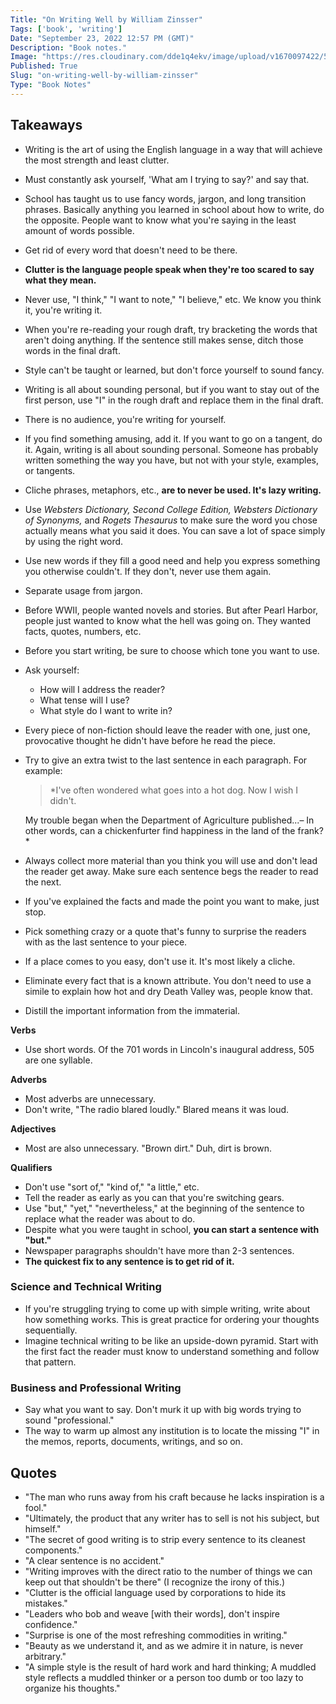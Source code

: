 ```yaml
---
Title: "On Writing Well by William Zinsser"
Tags: ['book', 'writing']
Date: "September 23, 2022 12:57 PM (GMT)"
Description: "Book notes."
Image: "https://res.cloudinary.com/dde1q4ekv/image/upload/v1670097422/51oWwwesiXL_bpilyq.jpg"
Published: True
Slug: "on-writing-well-by-william-zinsser"
Type: "Book Notes"
---
```


## Takeaways
-   Writing is the art of using the English language in a way that will achieve the most strength and least clutter.
-   Must constantly ask yourself, 'What am I trying to say?' and say that.
-   School has taught us to use fancy words, jargon, and long transition phrases. Basically anything you learned in school about how to write, do the opposite. People want to know what you're saying in the least amount of words possible.
-   Get rid of every word that doesn't need to be there.
-   **Clutter is the language people speak when they're too scared to say what they mean.**
-   Never use, "I think," "I want to note," "I believe," etc. We know you think it, you're writing it.
-   When you're re-reading your rough draft, try bracketing the words that aren't doing anything. If the sentence still makes sense, ditch those words in the final draft.
-   Style can't be taught or learned, but don't force yourself to sound fancy.
-   Writing is all about sounding personal, but if you want to stay out of the first person, use "I" in the rough draft and replace them in the final draft.
-   There is no audience, you're writing for yourself.
-   If you find something amusing, add it. If you want to go on a tangent, do it. Again, writing is all about sounding personal. Someone has probably written something the way you have, but not with your style, examples, or tangents.
-   Cliche phrases, metaphors, etc., **are to never be used. It's lazy writing.**
-   Use _Websters Dictionary, Second College Edition,_ _Websters Dictionary of Synonyms,_ and _Rogets Thesaurus_ to make sure the word you chose actually means what you said it does. You can save a lot of space simply by using the right word.
-   Use new words if they fill a good need and help you express something you otherwise couldn't. If they don't, never use them again.
-   Separate usage from jargon.
-   Before WWII, people wanted novels and stories. But after Pearl Harbor, people just wanted to know what the hell was going on. They wanted facts, quotes, numbers, etc.
-   Before you start writing, be sure to choose which tone you want to use.
-   Ask yourself:
    -   How will I address the reader?
    -   What tense will I use?
    -   What style do I want to write in?
-   Every piece of non-fiction should leave the reader with one, just one, provocative thought he didn't have before he read the piece.
-   Try to give an extra twist to the last sentence in each paragraph. For example:

    > *I've often wondered what goes into a hot dog. Now I wish I didn't.

    My trouble began when the Department of Agriculture published...– In other words, can a chickenfurter find happiness in the land of the frank?*

-   Always collect more material than you think you will use and don't lead the reader get away. Make sure each sentence begs the reader to read the next.
-   If you've explained the facts and made the point you want to make, just stop.
-   Pick something crazy or a quote that's funny to surprise the readers with as the last sentence to your piece.
-   If a place comes to you easy, don't use it. It's most likely a cliche.
-   Eliminate every fact that is a known attribute. You don't need to use a simile to explain how hot and dry Death Valley was, people know that.
-   Distill the important information from the immaterial.

**Verbs**
-   Use short words. Of the 701 words in Lincoln's inaugural address, 505 are one syllable.

**Adverbs**
-   Most adverbs are unnecessary.
-   Don't write, "The radio blared loudly." Blared means it was loud.

**Adjectives**
-   Most are also unnecessary. "Brown dirt." Duh, dirt is brown.

**Qualifiers**
-   Don't use "sort of," "kind of," "a little," etc.
-   Tell the reader as early as you can that you're switching gears.
-   Use "but," "yet," "nevertheless," at the beginning of the sentence to replace what the reader was about to do.
-   Despite what you were taught in school, **you can start a sentence with "but."**
-   Newspaper paragraphs shouldn't have more than 2-3 sentences.
-   **The quickest fix to any sentence is to get rid of it.**

### Science and Technical Writing
-   If you're struggling trying to come up with simple writing, write about how something works. This is great practice for ordering your thoughts sequentially.
-   Imagine technical writing to be like an upside-down pyramid. Start with the first fact the reader must know to understand something and follow that pattern.

### Business and Professional Writing
-   Say what you want to say. Don't murk it up with big words trying to sound "professional."
-   The way to warm up almost any institution is to locate the missing "I" in the memos, reports, documents, writings, and so on.

## Quotes
- "The man who runs away from his craft because he lacks inspiration is a fool."
- "Ultimately, the product that any writer has to sell is not his subject, but himself."
- "The secret of good writing is to strip every sentence to its cleanest components."
- "A clear sentence is no accident."
- "Writing improves with the direct ratio to the number of things we can keep out that shouldn't be there" (I recognize the irony of this.)
- "Clutter is the official language used by corporations to hide its mistakes."
- "Leaders who bob and weave [with their words], don't inspire confidence."
- "Surprise is one of the most refreshing commodities in writing."
- "Beauty as we understand it, and as we admire it in nature, is never arbitrary."
- "A simple style is the result of hard work and hard thinking; A muddled style reflects a muddled thinker or a person too dumb or too lazy to organize his thoughts."